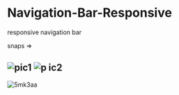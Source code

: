 # Navigation-Bar-Responsive
responsive navigation bar 

snaps => 

![pic1](https://user-images.githubusercontent.com/41327466/132666533-3813ffa1-6cd1-4167-b577-c0b2e9e569e3.png)
![p ic2](https://user-images.githubusercontent.com/41327466/132666620-44dcf2fa-ebda-4c14-a779-cefe74d82f33.png)
-----------------------------------------------------------------------------------------------------------------------
![5mk3aa](https://user-images.githubusercontent.com/41327466/132910429-18bbd4d6-1044-4388-9d87-912149a0f485.gif)

